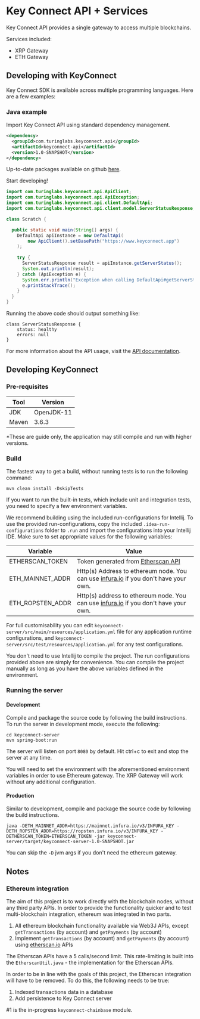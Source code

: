 # Key Connect API + Services

Key Connect API provides a single gateway to access multiple blockchains.

Services included:

* XRP Gateway
* ETH Gateway

## Developing with KeyConnect

Key Connect SDK is available across multiple programming languages. Here are a few examples:

### Java example

Import Key Connect API using standard dependency management.

```xml
<dependency>
  <groupId>com.turinglabs.keyconnect.api</groupId>
  <artifactId>keyconnect-api</artifactId>
  <version>1.0-SNAPSHOT</version>
</dependency> 
```

Up-to-date packages available on github [here](https://github.com/orgs/key-connect/packages?tab=packages&ecosystem=maven&q=%22com.turinglabs.keyconnect.api.keyconnect-api%22).

Start developing!

```java
import com.turinglabs.keyconnect.api.ApiClient;
import com.turinglabs.keyconnect.api.ApiException;
import com.turinglabs.keyconnect.api.client.DefaultApi;
import com.turinglabs.keyconnect.api.client.model.ServerStatusResponse;

class Scratch {

  public static void main(String[] args) {
    DefaultApi apiInstance = new DefaultApi(
        new ApiClient().setBasePath("https://www.keyconnect.app")
    );
    
    try {
      ServerStatusResponse result = apiInstance.getServerStatus();
      System.out.println(result);
    } catch (ApiException e) {
      System.err.println("Exception when calling DefaultApi#getServerStatus");
      e.printStackTrace();
    }
  }
}
```

Running the above code should output something like:

```
class ServerStatusResponse {
    status: healthy
    errors: null
}
```

For more information about the API usage, visit the [API documentation](https://www.keyconnect.app/api-docs/index.html).

## Developing KeyConnect

### Pre-requisites

| Tool | Version |
| ---- | ------- |
| JDK | OpenJDK-11 |
| Maven | 3.6.3 |

*These are guide only, the application may still compile and run with higher versions.

### Build

The fastest way to get a build, without running tests is to run the following command:

```shell script
mvn clean install -DskipTests
```

If you want to run the built-in tests, which include unit and integration tests, you need to specify a few environment variables. 

We recommend building using the included run-configurations for Intellij. To use the provided run-configurations, copy the included `.idea-run-configurations` folder to `.run` and import the configurations into your Intellij IDE. Make sure to set appropriate values for the following variables:

| Variable | Value |
| --------- | ---- |
| ETHERSCAN_TOKEN | Token generated from [Etherscan API](https://etherscan.io/myapikey) |
| ETH_MAINNET_ADDR | Http(s) Address to ethereum node. You can use [infura.io](ETH_MAINNET_ADDR) if you don't have your own. |
| ETH_ROPSTEN_ADDR | Http(s) address to ethereum node. You can use [infura.io](ETH_MAINNET_ADDR) if you don't have your own. |

For full customisability you can edit `keyconnect-server/src/main/resources/application.yml` file for any application runtime configurations, and `keyconnect-server/src/test/resources/application.yml` for any test configurations.

You don't need to use Intellij to compile the project. The run configurations provided above are simply for convenience. You can compile the project manually as long as you have the above variables defined in the environment.

### Running the server

#### Development

Compile and package the source code by following the build instructions. To run the server in development mode, execute the following:

```shell script
cd keyconnect-server
mvn spring-boot:run
```

The server will listen on port `8080` by default. Hit ctrl+c to exit and stop the server at any time.

You will need to set the environment with the aforementioned environment variables in order to use Ethereum gateway. The XRP Gateway will work without any additional configuration.

#### Production

Similar to development, compile and package the source code by following the build instructions.

```shell script
java -DETH_MAINNET_ADDR=https://mainnet.infura.io/v3/INFURA_KEY -DETH_ROPSTEN_ADDR=https://ropsten.infura.io/v3/INFURA_KEY -DETHERSCAN_TOKEN=ETHERSCAN_TOKEN -jar keyconnect-server/target/keyconnect-server-1.0-SNAPSHOT.jar 
```

You can skip the `-D` jvm args if you don't need the ethereum gateway.

## Notes

### Ethereum integration

The aim of this project is to work directly with the blockchain nodes, without any third party APIs. In order to provide the functionality quicker and to test multi-blockchain integration, ethereum was integrated in two parts. 

1. All ethereum blockchain functionality available via Web3J APIs, except `getTransactions` (by account) and `getPayments` (by account)
2. Implement `getTransactions` (by account) and `getPayments` (by account) using [etherscan.io](https://etherscan.io/) APIs

The Etherscan APIs have a 5 calls/second limit. This rate-limiting is built into the `EtherscanUtil.java` - the implementation for the Etherscan APIs.

In order to be in line with the goals of this project, the Etherscan integration will have to be removed. To do this, the following needs to be true:

1. Indexed transactions data in a database
2. Add persistence to Key Connect server

\#1 is the in-progress `keyconnect-chainbase` module.
